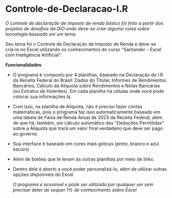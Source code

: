 # Controle-de-Declaracao-I.R
 *O controle de declaração de imposto de renda básico foi feito a partir dos projetos de desafios da DIO onde deve-se criar alguma coisa sobre tecnologia baseado em um tema.*

Seu tema foi o Controle de Declaração de Imposto de Renda e deve-se criá-lo no Excel utilizando os conhecimentos do curso "Santander - Excel com Inteligência Artificial".

**Funcionalidades**
- O programa é composto por 4 planilhas, baseado na Declaração de I.R da Receita Federal do Brasil: Dados do Títular, Informes de Rendimentos Bancários, Cálculo da Alíquota sobre Rendimentos e Notas Bancárias (ou Extratos de Holerites). Em cada planilha há células onde você pode colocar sua informações lá.
- Com isso, na planilha de Alíquota, não é preciso fazer contas matemáticas, pois o programa faz isso automaticamente baseado em uma tabela de Faixa de Renda Anual de 2023 da Receita Federal, além de que há, também, um cálculo automático das "Deduções Permitidas" sobre a Alíquota que trará um valor final verdadeiro que deve ser pago ao governo. 
- Sua interface é baseado em cores mais góticas (preto, branco e azul escuro)
- Além de botões que te levam às outras planilhas por meio de links.
- Dentro dele é aberto a você poder personalizá-lo, além de utilizar outras opções disponíveis do Excel

    *O programa é acessível e pode ser utilizado por qualquer um sem precisar deter de sequer 1% de conhecimento sobre Excel*
